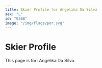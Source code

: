 ```yaml
---
title: Skier Profile for Angelika Da Silva
sex: "L"
id: "9368"
image: "/img/flags/por.svg" 
---
```


# Skier Profile

This page is for: Angelika Da Silva.
    